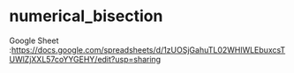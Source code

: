 # numerical_bisection
Google Sheet :https://docs.google.com/spreadsheets/d/1zUOSjGahuTL02WHlWLEbuxcsTUWlZjXXL57coYYGEHY/edit?usp=sharing
